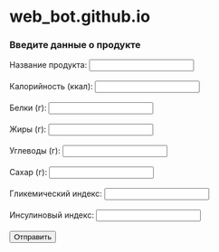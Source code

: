 # web_bot.github.io
<!DOCTYPE html>
<html lang="en">
<head>
    <meta charset="UTF-8">
    <meta name="viewport" content="width=device-width,initial-scale=1.0">
    <title>Добавление продукта</title>
</head>
<body>
    <h3>Введите данные о продукте</h3>
    <form id="productForm">
        <label for="name">Название продукта:</label>
        <input type="text" id="name" name="name" required><br><br>
        <label for="calories">Калорийность (ккал):</label>
        <input type="number" id="calories" name="calories" required><br><br>
        <label for="proteins">Белки (г):</label>
        <input type="number" id="proteins" name="proteins" required><br><br>
        <label for="fats">Жиры (г):</label>
        <input type="number" id="fats" name="fats" required><br><br>
        <label for="carbs">Углеводы (г):</label>
        <input type="number" id="carbs" name="carbs" required><br><br>
        <label for="sugar">Сахар (г):</label>
        <input type="number" id="sugar" name="sugar" required><br><br>
        <label for="glycemic_index">Гликемический индекс:</label>
        <input type="number" id="glycemic_index" name="glycemic_index" required><br><br>
        <label for="insulin_index">Инсулиновый индекс:</label>
        <input type="number" id="insulin_index" name="insulin_index" required><br><br>
        <button type="button" onclick="submitForm()">Отправить</button>
    </form>
    <script src="https://telegram.org/js/telegram-web-app.js"></script>
    <script>
        function submitForm() {
            const data = {
                name: document.getElementById('name').value,
                calories: document.getElementById('calories').value,
                proteins: document.getElementById('proteins').value,
                fats: document.getElementById('fats').value,
                carbs: document.getElementById('carbs').value,
                sugar: document.getElementById('sugar').value,
                glycemic_index: document.getElementById('glycemic_index').value,
                insulin_index: document.getElementById('insulin_index').value,
                };
            Telegram.WebApp.sendData(JSON.stringify(data));//Отправка данных в бот
                }
</script>
</body>
</html>
